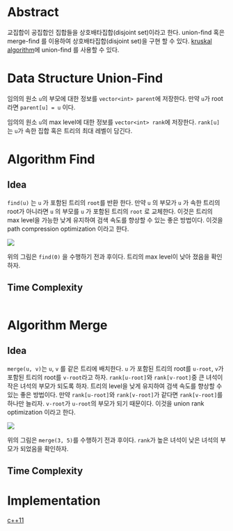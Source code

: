 # Abstract

교집합이 공집합인 집합들을 상호배타집합(disjoint set)이라고 한다.
union-find 혹은 merge-find 를 이용하여 상호배타집합(disjoint set)을
구현 할 수 있다.  [kruskal algorithm](graph_kruskal.md)에
union-find 를 사용할 수 있다.

# Data Structure Union-Find

임의의 원소 `u`의 부모에 대한 정보를 `vector<int> parent`에
저장한다. 만약 `u`가 root라면 `parent[u] = u` 이다. 

임의의 원소 `u`의 max level에 대한 정보를 `vector<int> rank`에 
저장한다. `rank[u]` 는 `u`가 속한 집합 혹은 트리의 최대 레벨이
담긴다.

# Algorithm Find

## Idea

`find(u)` 는 `u` 가 포함된 트리의 `root`를 반환 한다. 만약 `u` 의
부모가 `u` 가 속한 트리의 root가 아니라면 `u` 의 부모를 `u` 가 포함된
트리의 `root` 로 교체한다. 이것은 트리의 max level을 가능한 낮게
유지하여 검색 속도를 향상할 수 있는 좋은 방법이다. 이것을 path
compression optimization 이라고 한다.

![](/_img/uionfind_find.png)

위의 그림은 `find(0)` 을 수행하기 전과 후이다. 트리의 max level이
낮아 졌음을 확인하자.

## Time Complexity

```
```

# Algorithm Merge

## Idea

`merge(u, v)`는 `u`, `v` 를 같은 트리에 배치한다. `u` 가 포함된 트리의
root를 `u-root`, `v`가 포함된 트리의 root를 `v-root`라고
하자. `rank[u-root]`와 `rank[v-root]`중 큰 녀석이 작은 녀석의 부모가
되도록 하자. 트리의 level을 낮게 유지하여 검색 속도를 향상할 수 있는
좋은 방법이다. 만약 `rank[u-root]`와 `rank[v-root]`가 같다면
`rank[v-root]`를 하나만 늘리자.  `v-root`가 `u-root`의 부모가 되기
때문이다. 이것을 union rank optimization 이라고 한다.

![](/_img/uionfind_merge.png)

위의 그림은 `merge(3, 5)`를 수행하기 전과 후이다. `rank`가 높은 녀석이 낮은 녀석의
부모가 되었음을 확인하자.

## Time Complexity

# Implementation

[c++11](/fundamentals/disjointset/unionfind/a.cpp)
